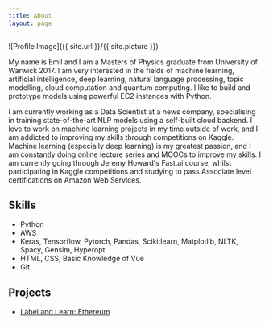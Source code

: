 ```yaml
---
title: About
layout: page
---
```

![Profile Image]({{ site.url }}/{{ site.picture }})

<p>My name is Emil and I am a Masters of Physics graduate from University of Warwick 2017. I am very interested in the fields of machine learning, artificial intelligence, deep learning, natural language processing, topic modelling, cloud computation and quantum computing. I like to build and prototype models using powerful EC2 instances with Python.</p>

<p>I am currently working as a Data Scientist at a news company, specialising in training state-of-the-art NLP models using a self-built cloud backend. I love to work on machine learning projects in my time outside of work, and I am addicted to improving my skills through competitions on Kaggle. Machine learning (especially deep learning) is my greatest passion, and I am constantly doing online lecture series and MOOCs to improve my skills. I am currently going through Jeremy Howard's Fast.ai course, whilst participating in Kaggle competitions and studying to pass Associate level certifications on Amazon Web Services. </p>

<h2>Skills</h2>

<ul class="skill-list">
	<li>Python</li>
	<li>AWS</li>
	<li>Keras, Tensorflow, Pytorch, Pandas, Scikitlearn, Matplotlib, NLTK, Spacy, Gensim, Hyperopt</li>
	<li>HTML, CSS, Basic Knowledge of Vue</li>
	<li>Git</li>
</ul>

<h2>Projects</h2>

<ul>
	<li><a href="https://github.com/youngmil/labelandlearn">Label and Learn: Ethereum</a></li>
</ul>
